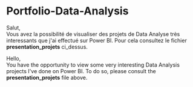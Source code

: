 # Portfolio-Data-Analysis
Salut, \
Vous avez la possibilité de visualiser des projets de Data Analyse très interessants que j'ai effectué sur Power BI. Pour cela consultez le fichier **presentation_projets** ci_dessus. 


Hello, \
You have the opportunity to view some very interesting Data Analysis projects I've done on Power BI. To do so, please consult the **presentation_projets** file above.
